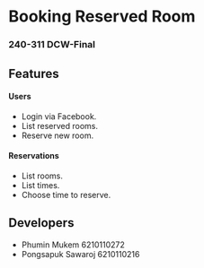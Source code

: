 # Booking Reserved Room
### 240-311 DCW-Final

## Features
#### Users
- Login via Facebook.
- List reserved rooms.
- Reserve new room.

#### Reservations
- List rooms.
- List times.
- Choose time to reserve.

## Developers
- Phumin Mukem 6210110272
- Pongsapuk Sawaroj 6210110216
